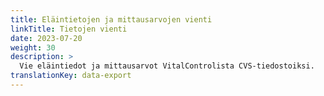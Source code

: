```yaml
---
title: Eläintietojen ja mittausarvojen vienti
linkTitle: Tietojen vienti
date: 2023-07-20
weight: 30
description: >
  Vie eläintiedot ja mittausarvot VitalControlista CVS-tiedostoiksi.
translationKey: data-export
---
```

